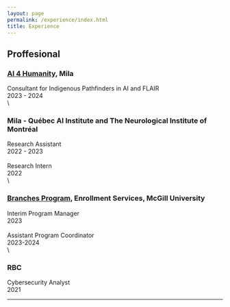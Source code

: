 ```yaml
---
layout: page
permalink: /experience/index.html
title: Experience
---
```


## Proffesional


### [AI 4 Humanity](https://mila.quebec/en/ai-for-humanity/vision), Mila<br>
Consultant for Indigenous Pathfinders in AI and FLAIR <br>2023 - 2024<br>
\
### Mila - Québec AI Institute and The Neurological Institute of Montréal<br>
Research Assistant <br>2022 - 2023<br>
\
Research Intern<br>
2022<br>
\
### [Branches Program](https://www.mcgill.ca/branches/), Enrollment Services, McGill University<br>
Interim Program Manager<br>
2023<br>
\
Assistant Program Coordinator	<br>
2023-2024<br>
\
### RBC
Cybersecurity Analyst <br>
2021<br>


---


